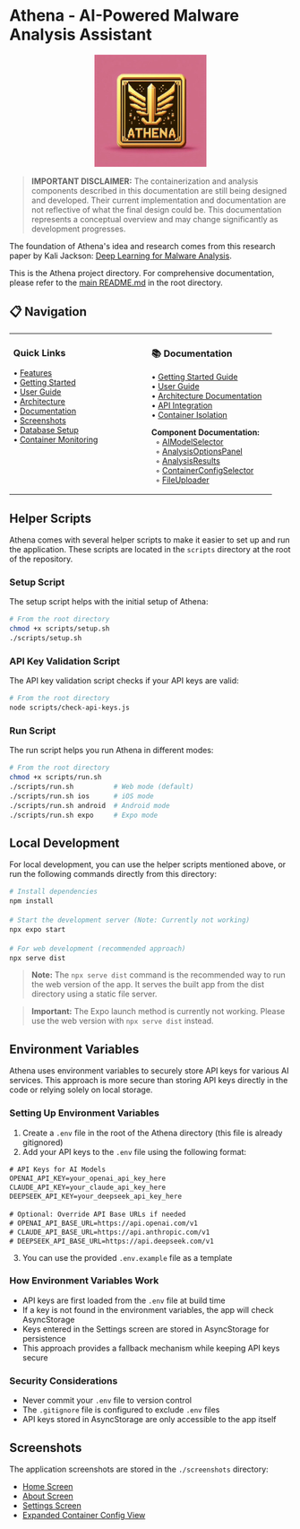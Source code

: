 # Athena - AI-Powered Malware Analysis Assistant

<div align="center">
  <img src="./assets/images/real-athena-logo.png" alt="Athena Logo" width="200" />
</div>

> **IMPORTANT DISCLAIMER:** The containerization and analysis components described in this documentation are still being designed and developed. Their current implementation and documentation are not reflective of what the final design could be. This documentation represents a conceptual overview and may change significantly as development progresses.

The foundation of Athena's idea and research comes from this research paper by Kali Jackson: [Deep Learning for Malware Analysis](https://radicalkjax.com/2025/04/21/deep-learning-for-malware-analysis.html).

This is the Athena project directory. For comprehensive documentation, please refer to the [main README.md](../README.md) in the root directory.

## 📋 Navigation

<div align="center">
<table width="90%">
<tr>
<td width="45%" valign="top">

### Quick Links

• [Features](../README.md#-features)  
• [Getting Started](../README.md#-getting-started)  
• [User Guide](../README.md#-user-guide)  
• [Architecture](../README.md#️-architecture)  
• [Documentation](../README.md#-documentation)  
• [Screenshots](../README.md#-screenshots)  
• [Database Setup](./docs/DATABASE_SETUP.md)  
• [Container Monitoring](./docs/CONTAINER_MONITORING.md)

</td>
<td width="5%"></td>
<td width="45%" valign="top">

### 📚 Documentation

• [Getting Started Guide](../docs/GETTING_STARTED.md)  
• [User Guide](../docs/USER_GUIDE.md)  
• [Architecture Documentation](../docs/ARCHITECTURE.md)  
• [API Integration](../docs/API_INTEGRATION.md)  
• [Container Isolation](../docs/CONTAINER_ISOLATION.md)  

**Component Documentation:**  
&nbsp;&nbsp;◦ [AIModelSelector](../docs/components/AI_MODEL_SELECTOR.md)  
&nbsp;&nbsp;◦ [AnalysisOptionsPanel](../docs/components/ANALYSIS_OPTIONS_PANEL.md)  
&nbsp;&nbsp;◦ [AnalysisResults](../docs/components/ANALYSIS_RESULTS.md)  
&nbsp;&nbsp;◦ [ContainerConfigSelector](../docs/components/CONTAINER_CONFIG_SELECTOR.md)  
&nbsp;&nbsp;◦ [FileUploader](../docs/components/FILE_UPLOADER.md)

</td>
</tr>
</table>
</div>

## Helper Scripts

Athena comes with several helper scripts to make it easier to set up and run the application. These scripts are located in the `scripts` directory at the root of the repository.

### Setup Script

The setup script helps with the initial setup of Athena:

```bash
# From the root directory
chmod +x scripts/setup.sh
./scripts/setup.sh
```

### API Key Validation Script

The API key validation script checks if your API keys are valid:

```bash
# From the root directory
node scripts/check-api-keys.js
```

### Run Script

The run script helps you run Athena in different modes:

```bash
# From the root directory
chmod +x scripts/run.sh
./scripts/run.sh          # Web mode (default)
./scripts/run.sh ios      # iOS mode
./scripts/run.sh android  # Android mode
./scripts/run.sh expo     # Expo mode
```

## Local Development

For local development, you can use the helper scripts mentioned above, or run the following commands directly from this directory:

```bash
# Install dependencies
npm install

# Start the development server (Note: Currently not working)
npx expo start

# For web development (recommended approach)
npx serve dist
```

> **Note:** The `npx serve dist` command is the recommended way to run the web version of the app. It serves the built app from the dist directory using a static file server.

> **Important:** The Expo launch method is currently not working. Please use the web version with `npx serve dist` instead.

## Environment Variables

Athena uses environment variables to securely store API keys for various AI services. This approach is more secure than storing API keys directly in the code or relying solely on local storage.

### Setting Up Environment Variables

1. Create a `.env` file in the root of the Athena directory (this file is already gitignored)
2. Add your API keys to the `.env` file using the following format:

```
# API Keys for AI Models
OPENAI_API_KEY=your_openai_api_key_here
CLAUDE_API_KEY=your_claude_api_key_here
DEEPSEEK_API_KEY=your_deepseek_api_key_here

# Optional: Override API Base URLs if needed
# OPENAI_API_BASE_URL=https://api.openai.com/v1
# CLAUDE_API_BASE_URL=https://api.anthropic.com/v1
# DEEPSEEK_API_BASE_URL=https://api.deepseek.com/v1
```

3. You can use the provided `.env.example` file as a template

### How Environment Variables Work

- API keys are first loaded from the `.env` file at build time
- If a key is not found in the environment variables, the app will check AsyncStorage
- Keys entered in the Settings screen are stored in AsyncStorage for persistence
- This approach provides a fallback mechanism while keeping API keys secure

### Security Considerations

- Never commit your `.env` file to version control
- The `.gitignore` file is configured to exclude `.env` files
- API keys stored in AsyncStorage are only accessible to the app itself

## Screenshots

The application screenshots are stored in the `./screenshots` directory:

- [Home Screen](./screenshots/newHome.png)
- [About Screen](./screenshots/about2.png)
- [Settings Screen](./screenshots/settings2.png)
- [Expanded Container Config View](./screenshots/containerConfig.png)
